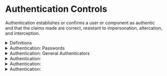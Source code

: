 # Authentication Controls

Authentication establishes or confirms a user or component as authentic and that the claims made are correct, resistant to impersonation, 
altercation, and interception.

<details>
  <summary>
    Definitions 
  </summary>
  
  * **Memorized secrets** include passwords, PINs, patterns, image selections and passphrases. 
  * **Something you know**: a memorized secret required to authenticate.
  * **Something you have**: something you can hold, e.g. housekey, ATM card, Yubikey.
  * **Something you are**: a biometric unique to a person, e.g. DNA, fingerprint, retina, voice, etc.
  * **Single factor**: Something required for authentication. Usually a passphrase or PIN.
  * **Second factor**: Something additional to a single factor required to authenticate.
  * **Multi-factor authentication (MFA)** Required use of more than one factor to authenticate. Examples include a PIN and key card,
  or passphrase and fingerprint. _Note:_ a password combined with a secret question does _not_ constitute MFA, since both are "things you know."
</details>

<details>
  <summary>
    Authentication: Passwords
  </summary>
  
  * Require passwords that have at least the following complexity:
    * At least 12 characters, allowing for longer (e.g. up to 64)
    * Allow special characters, e.g.
      * Spaces (without truncation)
      * The full Unicode set, including e.g. emoji and Kanji
      * Do not limit the number of special characters permitted.
  * Allow users to change their password.
    * Force entry of current and new passwords for change.
  * Force user to choose a different password if it is a well-known breached password.
  * Display the user's password strength during creation.
  * Avoid forcing password rotation.
  * Allow pasting of passwords, secure browser storage, and password manager autotype functionality.
  * Mask password entry.
    * Allow user to temporarily unmask their password as entered or display most recently typed character.
</details>

<details>
  <summary>
    Authentication: General Authenticators
  </summary>
  
  * 
</details>

<details>
  <summary>
    Authentication: 
  </summary>
  
  * 
</details>

<details>
  <summary>
    Authentication: 
  </summary>
  
  * 
</details>

<details>
  <summary>
    Authentication: 
  </summary>
  
  * 
</details>

